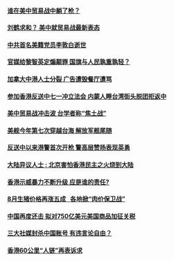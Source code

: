 #### [谁在美中贸易战中躺了枪？](../pages/yataibaodao/hc-08262019113700.md?t=08262355) 
#### [刘鹤求和？ 美中就贸易战最新表态  ](../pages/yataibaodao/rc-08262019112301.md?t=08262355) 
#### [中共首名美籍党员李敦白逝世](../pages/yataibaodao/yq-08262019120254.md?t=08262355) 
#### [官媒给黎智英定煽颠罪  国旗与人民孰重孰轻？](../pages/yataibaodao/ql2-08262019073952.md?t=08262355) 
#### [加拿大中港人士分裂 广告遭毁餐厅遭骂](../pages/yataibaodao/lf-08262019124431.md?t=08262355) 
#### [参加香港反送中七一冲立法会   内蒙人睡台湾街头脱团拒返中](../pages/yataibaodao/hx1-08262019105404.md?t=08262355) 
#### [美中贸易战冲击波 台学者称“焦土战”](../pages/yataibaodao/hcm2-08262019103835.md?t=08262355) 
#### [美舰今年第七次穿越台海 解放军舰尾随](../pages/yataibaodao/hcm1-08262019103330.md?t=08262355) 
#### [反送中以来港警首次开枪    警高层赞扬表现英勇](../pages/yataibaodao/gf2-08262019093853.md?t=08262355) 
#### [大陆异议人士 : 北京害怕香港民主之火烧到大陆](../pages/yataibaodao/gf1-08262019084217.md?t=08262355) 
#### [香港示威暴力不断升级  应是谁的责任?](../pages/yataibaodao/ac-08262019081704.md?t=08262355) 
#### [8月生猪价格再涨五成   各地掀“肉价保卫战”](../pages/yataibaodao/ql1-08262019051129.md?t=08262355) 
#### [中国再度还击 拟对750亿美元美国商品加征关税](../pages/yataibaodao/hc-08232019120120.md?t=08262355) 
#### [三大社媒封杀中国账号   有违言论自由？](../pages/yataibaodao/rc-08232019125340.md?t=08262355) 
#### [香港60公里“人链”再表诉求](../pages/yataibaodao/hj-08232019133244.md?t=08262355) 

